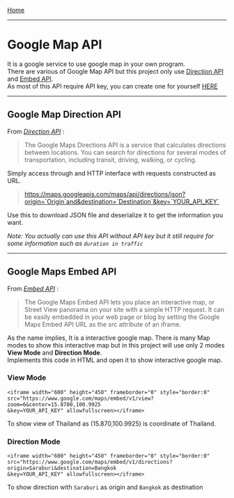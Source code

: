 [Home](./README.md)
***

# Google Map API
It is a google service to use google map in your own program.  
There are various of Google Map API but this project only use [Direction API] and [Embed API].  
As most of this API require API key, you can create one for yourself [HERE](https://console.developers.google.com/)

***

## Google Map Direction API

From *[Direction API]* :
> The Google Maps Directions API is a service that calculates directions between locations. You can search for directions for several modes of transportation, including transit, driving, walking, or cycling.

Simply access through and HTTP interface with requests constructed as URL.
>  https://maps.googleapis.com/maps/api/directions/json?origin=`Origin`and&destination=`Destination`&key=`YOUR_API_KEY`

Use this to download JSON file and deserialize it to get the information you want.

*Note: You actually can use this API without API key but it still require for some information such as `duration in traffic`*

***

## Google Maps Embed API

From *[Embed API]* :
> The Google Maps Embed API lets you place an interactive map, or Street View panorama on your site with a simple HTTP request. It can be easily embedded in your web page or blog by setting the Google Maps Embed API URL as the src attribute of an iframe.

As the name implies, It is a interactive google map. There is many Map modes to show this interactive map but in this project will use only 2 modes **View Mode** and **Direction Mode**.  
Implements this code in HTML and open it to show interactive google map.

### View Mode
```
<iframe width="600" height="450" frameborder="0" style="border:0"
src="https://www.google.com/maps/embed/v1/view?zoom=6&center=15.8700,100.9925
&key=YOUR_API_KEY" allowfullscreen></iframe>
```
To show view of Thailand as (15.870,100.9925) is coordinate of Thailand.

### Direction Mode
```
<iframe width="600" height="450" frameborder="0" style="border:0"
src="https://www.google.com/maps/embed/v1/directions?origin=Saraburi&destination=Bangkok
&key=YOUR_API_KEY" allowfullscreen></iframe>
```
To show direction with `Saraburi` as origin and `Bangkok` as destination

[Direction API]: https://developers.google.com/maps/documentation/directions/
[Embed API]: https://developers.google.com/maps/documentation/embed/guide?hl=th
